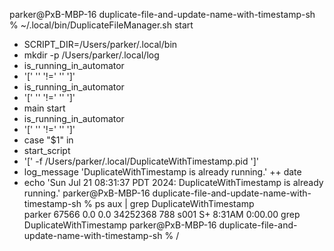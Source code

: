 parker@PxB-MBP-16 duplicate-file-and-update-name-with-timestamp-sh % ~/.local/bin/DuplicateFileManager.sh start 
+ SCRIPT_DIR=/Users/parker/.local/bin
+ mkdir -p /Users/parker/.local/log
+ is_running_in_automator
+ '[' '' '!=' '' ']'
+ is_running_in_automator
+ '[' '' '!=' '' ']'
+ main start
+ is_running_in_automator
+ '[' '' '!=' '' ']'
+ case "$1" in
+ start_script
+ '[' -f /Users/parker/.local/DuplicateWithTimestamp.pid ']'
+ log_message 'DuplicateWithTimestamp is already running.'
++ date
+ echo 'Sun Jul 21 08:31:37 PDT 2024: DuplicateWithTimestamp is already running.'
parker@PxB-MBP-16 duplicate-file-and-update-name-with-timestamp-sh % ps aux | grep DuplicateWithTimestamp       
parker           67566   0.0  0.0 34252368    788 s001  S+    8:31AM   0:00.00 grep DuplicateWithTimestamp
parker@PxB-MBP-16 duplicate-file-and-update-name-with-timestamp-sh % /

